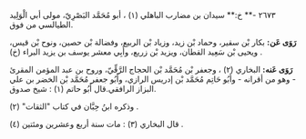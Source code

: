 ٢٦٧٣ -** خ:** سيدان بن مضارب الباهلي (١) ، أبو مُحَمَّد البَصْرِيّ، مولى أبي الْوَلِيد الطيالسي من فوق.

**رَوَى عَن:** بكار بْن سقير، وحماد بْن زيد، وزياد بْن الربيع، وفضالة بْن حصين، ونوح بْن قيس، ويحيى بْن سَعِيد القطان، ويزيد بْن زريع، وأَبِي معشر يوسف بن يزيد البراء (خ) .

**رَوَى عَنه:** البخاري (٢) ، وجعفر بْن مُحَمَّد بْن الحجاج الرَّقِّيّ، وروح بن عبد المؤمن المقرئ - وهو من أقرانه - وأَبُو حَاتِم مُحَمَّد بْن إدريس الرازي، وأَبُو جعفر مُحَمَّد بْن الخضر بن علي البزاز الرافقي.قال أَبُو حاتم (١) : شيخ صدوق.

وذكره ابنُ حِبَّان في كتاب "الثقات" (٢) .

قال البخاري (٣) : مات سنة أربع وعشرين ومئتين (٤) .